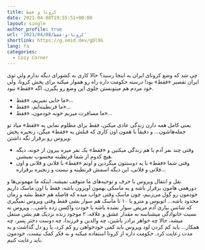 ```yaml
---
title: کرونا و فقط
date: 2021-04-08T19:55:51+00:00
layout: single
author_profile: true
url: '2021/04/08/کرونا-و-فقط'
shortlink: https://g.omid.dev/gDl9G
lang: fa
categories: 
  - Cozy Corner
---
```

چی شد که وضع کرونای ایران به اینجا رسید؟ حالا کاری به کشورای دیگه ندارم ولی توی ایران تقصیر «فقط» بود! درسته حکومت داره راه رو هموار میکنه برای پخش کرونا، ولی خود مردم هم میتونستن جلوی این وضع رو بگیرن، اگه «فقط» نبود.

* ما جایی نمیریم، «فقط»…
* ما قرنطینه‌ایم، «فقط»…
* ما مسافرت میریم خونه خودمون، «فقط»…

یعنی کامل همه دارن زندگی عادی میکنن، فقط برای مظلوم نمایی یه «فقط» میاد تو جمله‌هاشون… و دقیقاً با همون اون کاری که قبلش یه «فقط» میگن، زنجیره پخش ویروس رو برقرار نگه داشتن.

* وقتی چند نفر آدم با هم زندگی میکنین و «فقط» یک نفر میره بیرون از خونه، دیگه هیچ کدوم از شما قرنطینه محسوب نمیشین.
* وقتی شما «فقط» با یه دوستتون میگردین و اونم «فقط» با فلانی و فلانی و اون فلانی و فلانی، این دیگه اسمش قرنطینه و نیست و زنجیره برقراره…

نقل و انتقال ویروس با حرف و توجیه‌های ما متوقف نمیشه، اینکه ما مهمونی‌ها و دورهمی هامون برقرار باشه و یه ماسکی بهمون آویزون باشه، فقط با اون ماسک داریم خودمون رو گول می‌زنیم، چون ماسک وقتی جواب میده که فاصله هم حفظ بشه و زمان محدود باشه… اتوبوس و مترو با ۱۰ تا ماسک هم سوار بشی فقط وقتی ویروس نمیگیری که شانس بیاری آدم مریض سوار نشده باشه یا خودت واکسن زده باشی… ویروس نه نسبت خانوادگی میشناسه نه مقدار عشق و علاقه، ۲ موجود زنده نزدیک هم بشن منتقل میشه، حالا چه خواهر برادر باشین، چه والدین و فرزندا، چه دوست دختر پسر، چه همکار… باید کم کردن لود ویروس باید کمی خودخواهی رو کم کرد، پا رو دل گذاشت و یه مدت رعایت کرد. حکومت داره از کرونا استفاده میکنه و به فکر کمک نیست، خودمون باید رعایت کنیم.
